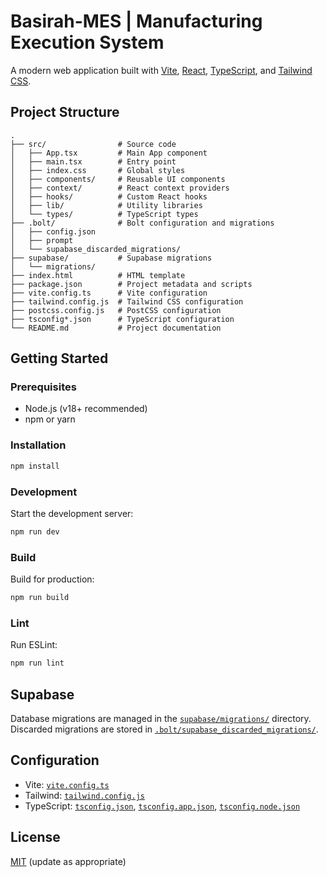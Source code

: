 # Basirah-MES | Manufacturing Execution System

A modern web application built with [Vite](https://vitejs.dev/), [React](https://react.dev/), [TypeScript](https://www.typescriptlang.org/), and [Tailwind CSS](https://tailwindcss.com/).

## Project Structure

```
.
├── src/                # Source code
│   ├── App.tsx         # Main App component
│   ├── main.tsx        # Entry point
│   ├── index.css       # Global styles
│   ├── components/     # Reusable UI components
│   ├── context/        # React context providers
│   ├── hooks/          # Custom React hooks
│   ├── lib/            # Utility libraries
│   └── types/          # TypeScript types
├── .bolt/              # Bolt configuration and migrations
│   ├── config.json
│   ├── prompt
│   └── supabase_discarded_migrations/
├── supabase/           # Supabase migrations
│   └── migrations/
├── index.html          # HTML template
├── package.json        # Project metadata and scripts
├── vite.config.ts      # Vite configuration
├── tailwind.config.js  # Tailwind CSS configuration
├── postcss.config.js   # PostCSS configuration
├── tsconfig*.json      # TypeScript configuration
└── README.md           # Project documentation
```

## Getting Started

### Prerequisites

- Node.js (v18+ recommended)
- npm or yarn

### Installation

```sh
npm install
```

### Development

Start the development server:

```sh
npm run dev
```

### Build

Build for production:

```sh
npm run build
```

### Lint

Run ESLint:

```sh
npm run lint
```

## Supabase

Database migrations are managed in the [`supabase/migrations/`](supabase/migrations/) directory. Discarded migrations are stored in [`.bolt/supabase_discarded_migrations/`](.bolt/supabase_discarded_migrations/).

## Configuration

- Vite: [`vite.config.ts`](vite.config.ts)
- Tailwind: [`tailwind.config.js`](tailwind.config.js)
- TypeScript: [`tsconfig.json`](tsconfig.json), [`tsconfig.app.json`](tsconfig.app.json), [`tsconfig.node.json`](tsconfig.node.json)

## License

[MIT](LICENSE) (update as appropriate)
